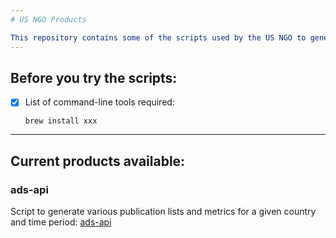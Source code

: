 ```yaml
---
# US NGO Products

This repository contains some of the scripts used by the US NGO to generate its various products, see description below:
---
```

## Before you try the scripts:

- [x] List of command-line tools required:

   ```
   brew install xxx
   ```
---
## Current products available:

### ads-api

Script to generate various publication lists and metrics for a given country and time period: [ads-api](ads-api) 
